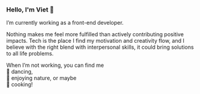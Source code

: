 ### Hello, I'm Viet 👋

I’m currently working as a front-end developer.

Nothing makes me feel more fulfilled than actively contributing positive impacts. Tech is the place I find my motivation and creativity flow, and I believe with the right blend with interpersonal skills, it could bring solutions to all life problems.

When I’m not working, you can find me <br>
:dancers: dancing, <br>
:palm_tree: enjoying nature, or maybe <br>
:ramen: cooking!
